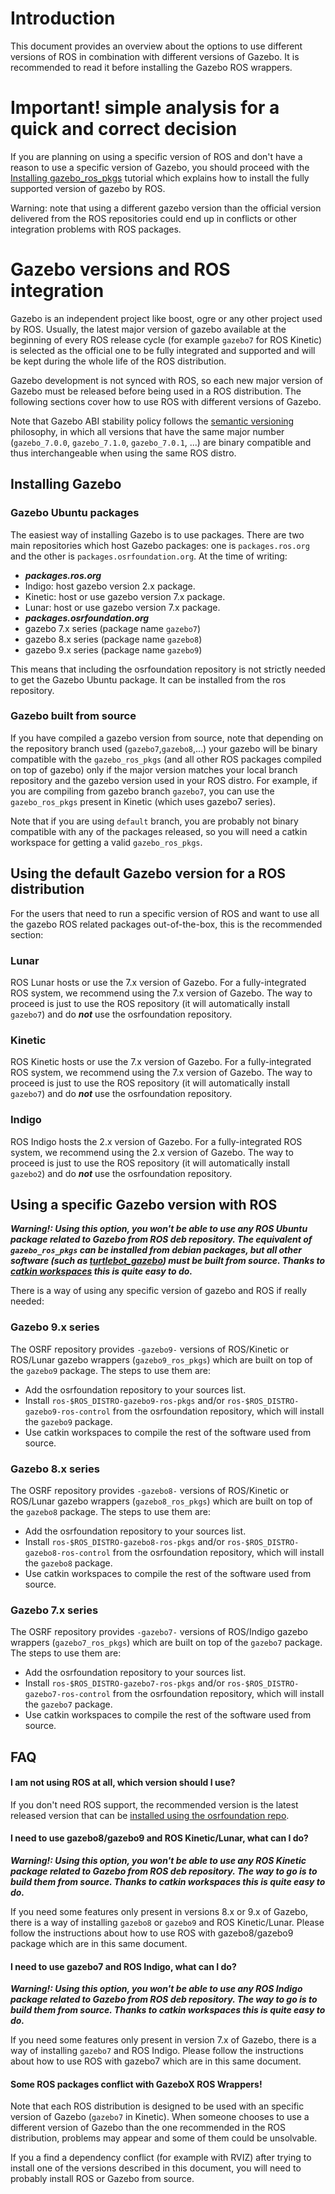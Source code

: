 # Introduction

This document provides an overview about the options to use different versions of ROS
 in combination with different versions of Gazebo.
It is recommended to read it before installing the Gazebo ROS wrappers.

# Important! simple analysis for a quick and correct decision

If you are planning on using a specific version of ROS and don't have a reason
to use a specific version of Gazebo, you should proceed with the
[Installing gazebo\_ros\_pkgs](http://gazebosim.org/tutorials?tut=ros_installing&cat=connect_ros)
tutorial which explains how to install the fully supported version of gazebo
by ROS.

Warning: note that using a different gazebo version than the official version delivered from the ROS
repositories could end up in conflicts or other integration problems with ROS packages.

# Gazebo versions and ROS integration

Gazebo is an independent project like boost, ogre or
any other project used by ROS. Usually, the latest major version of gazebo
available at the beginning of every ROS release cycle (for example `gazebo7`
for ROS Kinetic) is selected as the official one to be fully integrated and
supported and will be kept during the whole life of the ROS distribution.

Gazebo development is not synced with ROS, so each new major version of Gazebo
must be released before being used in a ROS distribution.  The following
sections cover how to use ROS with different versions of Gazebo.

Note that Gazebo ABI stability policy follows the
[semantic versioning](http://semver.org/) philosophy, in which all versions
that have the same major number (`gazebo_7.0.0`, `gazebo_7.1.0`,
`gazebo_7.0.1`, ...) are binary compatible and thus interchangeable when using
the same ROS distro.

## Installing Gazebo

### Gazebo Ubuntu packages

The easiest way of installing Gazebo is to use packages. There are two main repositories which host Gazebo packages: one is `packages.ros.org` and the other is `packages.osrfoundation.org`. At the time of writing:

 * ***packages.ros.org***
  *  Indigo: host gazebo version 2.x package.
  *  Kinetic: host or use gazebo version 7.x package.
  *  Lunar: host or use gazebo version 7.x package.
 * ***packages.osrfoundation.org***
  * gazebo 7.x series (package name `gazebo7`)
  * gazebo 8.x series (package name `gazebo8`)
  * gazebo 9.x series (package name `gazebo9`)

This means that including the osrfoundation repository is not strictly needed to get the Gazebo Ubuntu package.
It can be installed from the ros repository.

### Gazebo built from source

If you have compiled a gazebo version from source, note that depending on the
repository branch used (`gazebo7`,`gazebo8`,...) your gazebo will be
binary compatible with the `gazebo_ros_pkgs` (and all other ROS packages compiled
on top of gazebo) only if the major version matches your local branch
repository and the gazebo version used in your ROS distro.  For example, if you
are compiling from gazebo branch `gazebo7`, you can use the `gazebo_ros_pkgs`
present in Kinetic (which uses gazebo7 series).

Note that if you are using `default` branch, you are probably not binary
compatible with any of the packages released, so you will need a catkin
workspace for getting a valid `gazebo_ros_pkgs`.

## Using the default Gazebo version for a ROS distribution

For the users that need to run a specific version of ROS
 and want to use all the gazebo ROS related packages out-of-the-box,
 this is the recommended section:

### Lunar

ROS Lunar hosts or use the 7.x version of Gazebo.
For a fully-integrated ROS system, we recommend using the 7.x version of
Gazebo.  The way to proceed is just to use the ROS repository (it will
automatically install `gazebo7`) and do ***not*** use the osrfoundation
repository.

### Kinetic

ROS Kinetic hosts or use the 7.x version of Gazebo.
For a fully-integrated ROS system, we recommend using the 7.x version of
Gazebo.  The way to proceed is just to use the ROS repository (it will
automatically install `gazebo7`) and do ***not*** use the osrfoundation
repository.

### Indigo

ROS Indigo hosts the 2.x version of Gazebo.
For a fully-integrated ROS system, we recommend using the 2.x version of Gazebo.
The way to proceed is just to use the ROS repository (it will automatically install `gazebo2`)
 and do ***not*** use the osrfoundation repository.

## Using a specific Gazebo version with ROS
***Warning!: Using this option, you won't be able to use any ROS Ubuntu package
related to Gazebo from ROS deb repository.  The equivalent of `gazebo_ros_pkgs`
can be installed from debian packages, but all other software (such as
[turtlebot_gazebo](http://wiki.ros.org/turtlebot_gazebo)) must be built from
source.  Thanks to [catkin workspaces](http://wiki.ros.org/catkin/Tutorials/create_a_workspace)
this is quite easy to do.***

There is a way of using any specific version of gazebo and ROS if really needed:

### Gazebo 9.x series

The OSRF repository provides `-gazebo9-` versions of ROS/Kinetic or ROS/Lunar gazebo
wrappers (`gazebo9_ros_pkgs`) which are built on top of the `gazebo9` package.
The steps to use them are:

 * Add the osrfoundation repository to your sources list.
 * Install `ros-$ROS_DISTRO-gazebo9-ros-pkgs` and/or `ros-$ROS_DISTRO-gazebo9-ros-control`
   from the osrfoundation repository, which will install the `gazebo9` package.
 * Use catkin workspaces to compile the rest of the software used from source.

### Gazebo 8.x series

The OSRF repository provides `-gazebo8-` versions of ROS/Kinetic or ROS/Lunar gazebo
wrappers (`gazebo8_ros_pkgs`) which are built on top of the `gazebo8` package.
The steps to use them are:

 * Add the osrfoundation repository to your sources list.
 * Install `ros-$ROS_DISTRO-gazebo8-ros-pkgs` and/or `ros-$ROS_DISTRO-gazebo8-ros-control`
   from the osrfoundation repository, which will install the `gazebo8` package.
 * Use catkin workspaces to compile the rest of the software used from source.

### Gazebo 7.x series

The OSRF repository provides `-gazebo7-` versions of ROS/Indigo gazebo wrappers
(`gazebo7_ros_pkgs`) which are built on top of the `gazebo7` package.  The
steps to use them are:

 * Add the osrfoundation repository to your sources list.
 * Install `ros-$ROS_DISTRO-gazebo7-ros-pkgs` and/or `ros-$ROS_DISTRO-gazebo7-ros-control`
   from the osrfoundation repository, which will install the `gazebo7` package.
 * Use catkin workspaces to compile the rest of the software used from source.

## FAQ

#### I am not using ROS at all, which version should I use?

If you don't need ROS support, the recommended version is the latest released version that can be
 [installed using the osrfoundation repo](http://gazebosim.org/install).

#### I need to use gazebo8/gazebo9 and ROS Kinetic/Lunar, what can I do?
***Warning!: Using this option, you won't be able to use any ROS Kinetic package
related to Gazebo from ROS deb repository. The way to go is to build them from
source. Thanks to catkin workspaces this is quite easy to do.***

If you need some features only present in versions 8.x or 9.x of Gazebo, there
is a way of installing `gazebo8` or `gazebo9` and ROS Kinetic/Lunar. Please
follow the instructions about how to use ROS with gazebo8/gazebo9 package which
are in this same document.

#### I need to use gazebo7 and ROS Indigo, what can I do?
***Warning!: Using this option, you won't be able to use any ROS Indigo package related to Gazebo from ROS deb repository. The way to go is to build them from source. Thanks to catkin workspaces this is quite easy to do.***

If you need some features only present in version 7.x of Gazebo, there is a way
of installing `gazebo7` and ROS Indigo.  Please follow the instructions about
how to use ROS with gazebo7 which are in this same document.

#### Some ROS packages conflict with GazeboX ROS Wrappers!

Note that each ROS distribution is designed to be used with an specific version
of Gazebo (`gazebo7` in Kinetic). When someone chooses to use a different version
of Gazebo than the one recommended in the ROS distribution, problems may appear
and some of them could be unsolvable.

If you a find a dependency conflict (for example with RVIZ) after trying to
install one of the versions described in this document, you will need to
probably install ROS or Gazebo from source.
